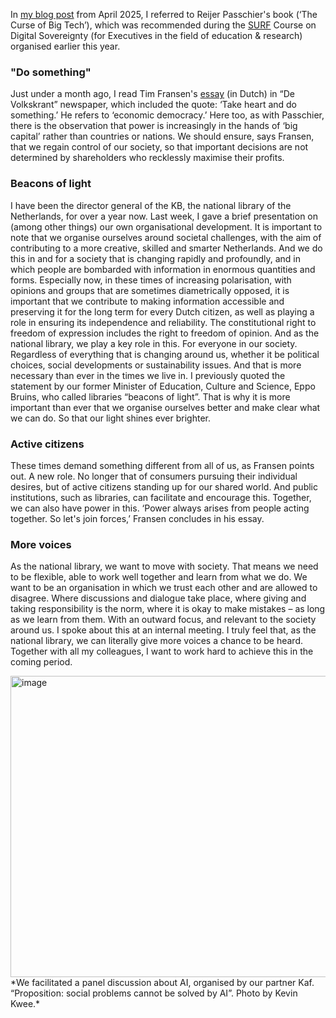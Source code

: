 In [my blog post](https://wvanwezenbeek.github.io/blogs/2025/04/21/No-twist-in-our-sovereignty.html) from April 2025, I referred to Reijer Passchier's book (‘The Curse of Big Tech’), which was recommended during the [SURF](https://www.surf.nl/en) Course on Digital Sovereignty (for Executives in the field of education & research) organised earlier this year.

### "Do something"
Just under a month ago, I read Tim Fransen's [essay](https://www.volkskrant.nl/cultuur-media/zonder-hoop-zijn-we-nergens-volgens-filosoof-tim-fransen-maar-hoe-houd-je-hoop-in-sombere-tijden~bea7e9cf/?referrer=https%3A%2F%2Fwww.google.com%2F) (in Dutch) in “De Volkskrant” newspaper, which included the quote: ‘Take heart and do something.’ He refers to ‘economic democracy.’ Here too, as with Passchier, there is the observation that power is increasingly in the hands of ‘big capital’ rather than countries or nations. We should ensure, says Fransen, that we regain control of our society, so that important decisions are not determined by shareholders who recklessly maximise their profits. 

### Beacons of light
I have been the director general of the KB, the national library of the Netherlands, for over a year now. Last week, I gave a brief presentation on (among other things) our own organisational development. 
It is important to note that we organise ourselves around societal challenges, with the aim of contributing to a more creative, skilled and smarter Netherlands. And we do this in and for a society that is changing rapidly and profoundly, and in which people are bombarded with information in enormous quantities and forms. 
Especially now, in these times of increasing polarisation, with opinions and groups that are sometimes diametrically opposed, it is important that we contribute to making information accessible and preserving it for the long term for every Dutch citizen, as well as playing a role in ensuring its independence and reliability. The constitutional right to freedom of expression includes the right to freedom of opinion. And as the national library, we play a key role in this. For everyone in our society. Regardless of everything that is changing around us, whether it be political choices, social developments or sustainability issues.
And that is more necessary than ever in the times we live in. I previously quoted the statement by our former Minister of Education, Culture and Science, Eppo Bruins, who called libraries “beacons of light”. That is why it is more important than ever that we organise ourselves better and make clear what we can do. So that our light shines ever brighter.

### Active citizens
These times demand something different from all of us, as Fransen points out. A new role. No longer that of consumers pursuing their individual desires, but of active citizens standing up for our shared world. 
And public institutions, such as libraries, can facilitate and encourage this. Together, we can also have power in this. ‘Power always arises from people acting together. So let's join forces,’ Fransen concludes in his essay. 

### More voices
As the national library, we want to move with society. That means we need to be flexible, able to work well together and learn from what we do. We want to be an organisation in which we trust each other and are allowed to disagree. Where discussions and dialogue take place, where giving and taking responsibility is the norm, where it is okay to make mistakes – as long as we learn from them. With an outward focus, and relevant to the society around us. I spoke about this at an internal meeting. I truly feel that, as the national library, we can literally give more voices a chance to be heard. Together with all my colleagues, I want to work hard to achieve this in the coming period.

<img width="722" height="482" alt="image" src="https://github.com/user-attachments/assets/4d40b085-1e05-44f1-a2c2-3cc7ad436d1c" />
*We facilitated a panel discussion about AI, organised by our partner Kaf. “Proposition: social problems cannot be solved by AI”. Photo by Kevin Kwee.*
